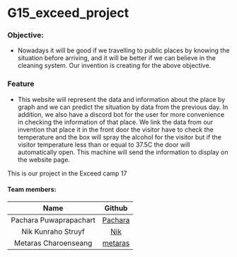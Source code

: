 # G15_exceed_project
### Objective: 
- Nowadays it will be good if we travelling to public places by knowing the situation before arriving, and it will be better if we can believe in the cleaning system. Our invention is creating for the above objective.

### Feature
- This website will represent the data and information about the place by graph and we can predict the situation by data from the previous day.
In addition, we also have a discord bot for the user for more convenience in checking the information of that place.
We link the data from our invention that place it in the front door the visitor have to check the temperature and the box will spray the alcohol for the visitor but if the visitor temperature less than or equal to 37.5C the door will automatically open. This machine will send the information to display on the website page.

This is our project in the Exceed camp 17

#### Team members:
|   Name                      |                   Github                    |
| :-------------------------: | :-----------------------------------------: |
| Pachara Puwaprapachart      |  [Pachara](https://github.com/Wani29I)      |
| Nik Kunraho  Struyf         |  [Nik](https://github.com/nik120944)        |
| Metaras Charoenseang        |  [metaras](https://github.com/metaras)      |
